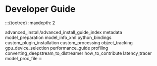 # Developer Guide

:::{toctree}
:maxdepth: 2

advanced_install/advanced_install_guide_index
metadata
model_preparation
model_info_xml
python_bindings
custom_plugin_installation
custom_processing
object_tracking
gpu_device_selection
performance_guide
profiling
converting_deepstream_to_dlstreamer
how_to_contribute
latency_tracer model_proc_file
:::
